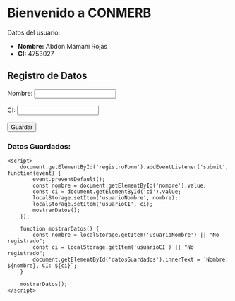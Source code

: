 <!DOCTYPE html>
<html lang="es">
<head>
    <meta charset="UTF-8">
    <meta name="viewport" content="width=device-width, initial-scale=1.0">
    <title>CONMERB - Registro de Datos</title>
</head>
<body>
    <h1>Bienvenido a CONMERB</h1>
    <p>Datos del usuario:</p>
    <ul>
        <li><strong>Nombre:</strong> Abdon Mamani Rojas</li>
        <li><strong>CI:</strong> 4753027</li>
    </ul>
    <h2>Registro de Datos</h2>
    <form id="registroForm">
        <label for="nombre">Nombre:</label>
        <input type="text" id="nombre" required><br><br>
        <label for="ci">CI:</label>
        <input type="text" id="ci" required><br><br>
        <button type="submit">Guardar</button>
    </form>
    <h3>Datos Guardados:</h3>
    <p id="datosGuardados"></p>

    <script>
        document.getElementById('registroForm').addEventListener('submit', function(event) {
            event.preventDefault();
            const nombre = document.getElementById('nombre').value;
            const ci = document.getElementById('ci').value;
            localStorage.setItem('usuarioNombre', nombre);
            localStorage.setItem('usuarioCI', ci);
            mostrarDatos();
        });

        function mostrarDatos() {
            const nombre = localStorage.getItem('usuarioNombre') || "No registrado";
            const ci = localStorage.getItem('usuarioCI') || "No registrado";
            document.getElementById('datosGuardados').innerText = `Nombre: ${nombre}, CI: ${ci}`;
        }
        
        mostrarDatos();
    </script>
</body>
</html>
